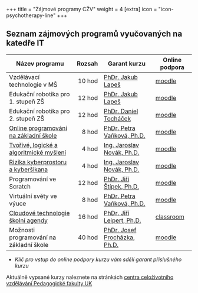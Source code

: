 +++
title = "Zájmové programy CŽV"
weight = 4
[extra]
icon = "icon-psychotherapy-line"
+++

## Seznam zájmových programů vyučovaných na katedře IT

| Název programu                               | Rozsah | Garant kurzu                             | Online podpora |
| -------------------------------------------- | ------:| ----------------------------------------- | --------- |
| Vzdělávací technologie v MŠ                  | 10 hod | [PhDr. Jakub Lapeš][lapes]                | [moodle][M2071] |
| Edukační robotika pro 1. stupeň ZŠ           | 12 hod | [PhDr. Jakub Lapeš][lapes]                | [moodle][M2072] |
| Edukační robotika pro 2. stupeň ZŠ           | 12 hod | [PhDr. Daniel Tocháček][tochacek]         | [moodle][M2073] |
| [Online programování na základní škole][4]   |  8 hod | [PhDr. Petra Vaňková, Ph.D.][vankova]     | [moodle][M2074] |
| [Tvořivé, logické a algoritmické myšlení][5] |  4 hod | [Ing. Jaroslav Novák, Ph.D.][novak]       | [moodle][M2075] |
| [Rizika kyberprostoru a kyberšikana][6]      |  4 hod | [Ing. Jaroslav Novák, Ph.D.][novak]       | [moodle][M2076] |
| Programování ve Scratch                      | 12 hod | [PhDr. Jiří Štípek, Ph.D.][stipek]        | [moodle][M2077] |
| Virtuální světy ve výuce                     |  8 hod | [PhDr. Petra Vaňková, Ph.D.][vankova]     | [moodle][M2078] |
| [Cloudové technologie školní agendy][9]      | 16 hod | [PhDr. Jiří Leipert, Ph.D.][leipert]      | [classroom][G1] |
| Možnosti programování na základní škole      | 40 hod | [PhDr. Josef Procházka, Ph.D.][prochazka] | [moodle][M2080] |

* *Klíč pro vstup do online podpory kurzu vám sdělí garant příslušného kurzu*

Aktuálně vypsané kurzy naleznete na stránkách [centra celoživotního vzdělávání Pedagogické fakulty UK][sablony]

[sablony]: https://pages.pedf.cuni.cz/czv/zajmove-kurzy/nabidka-zajmovych-programu/

[4]: https://is.cuni.cz/studium/prijimacky/index.php?do=detail_kurz&cid=6948
[5]: https://is.cuni.cz/studium/prijimacky/index.php?do=detail_kurz&cid=6949
[6]: https://is.cuni.cz/studium/prijimacky/index.php?do=detail_kurz&cid=6950
[9]: https://is.cuni.cz/studium/prijimacky/index.php?do=detail_kurz&cid=6951

[lapes]: /katedra/pracovnici/lapes/
[tochacek]: /katedra/pracovnici/tochacek/
[vankova]: /katedra/pracovnici/vankova/
[novak]: /katedra/pracovnici/novak/
[stipek]: /katedra/pracovnici/stipek/
[leipert]: /katedra/pracovnici/leipert/
[prochazka]: /katedra/pracovnici/prochazka/

[M2071]: https://moodle.it.pedf.cuni.cz/course/view.php?id=2071
[M2072]: https://moodle.it.pedf.cuni.cz/course/view.php?id=2072
[M2073]: https://moodle.it.pedf.cuni.cz/course/view.php?id=2073
[M2074]: https://moodle.it.pedf.cuni.cz/course/view.php?id=2074
[M2075]: https://moodle.it.pedf.cuni.cz/course/view.php?id=2075
[M2076]: https://moodle.it.pedf.cuni.cz/course/view.php?id=2076
[M2077]: https://moodle.it.pedf.cuni.cz/course/view.php?id=2077
[M2078]: https://moodle.it.pedf.cuni.cz/course/view.php?id=2078
[G1]: https://classroom.google.com/c/MjYzNTE2MDY0MjYy?cjc=x7cmbdx
[M2080]: https://moodle.it.pedf.cuni.cz/course/view.php?id=2080
